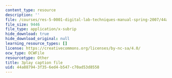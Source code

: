 ```yaml
---
content_type: resource
description: ''
file: /courses/res-5-0001-digital-lab-techniques-manual-spring-2007/44a887943f356ed4b547c70ad53d8558_mn-u-7fRQv4.srt
file_size: 9446
file_type: application/x-subrip
hide_download: true
hide_download_original: null
learning_resource_types: []
license: https://creativecommons.org/licenses/by-nc-sa/4.0/
ocw_type: OCWFile
resourcetype: Other
title: 3play caption file
uid: 44a88794-3f35-6ed4-b547-c70ad53d8558
---
```

